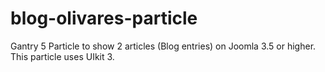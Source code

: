 # blog-olivares-particle

Gantry 5 Particle to show 2 articles (Blog entries) on Joomla 3.5 or higher.
This particle uses UIkit 3.
